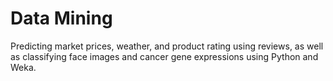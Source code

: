 # Data Mining

Predicting market prices, weather, and product rating using reviews, as well as classifying face images and cancer gene expressions using Python and Weka.
